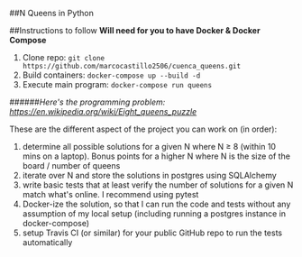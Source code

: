##N Queens in Python

##Instructions to follow
**Will need for you to have Docker & Docker Compose**
1. Clone repo: `git clone https://github.com/marcocastillo2506/cuenca_queens.git`
2. Build containers: `docker-compose up --build -d`
3. Execute main program: `docker-compose run queens`

######*Here's the programming problem: https://en.wikipedia.org/wiki/Eight_queens_puzzle*

These are the different aspect of the project you can work on (in order):<br>
1. determine all possible solutions for a given N where N ≥ 8 (within 10 mins on a laptop). Bonus points for a higher N where N is the size of the board / number of queens<br>
2. iterate over N and store the solutions in postgres using SQLAlchemy<br>
3. write basic tests that at least verify the number of solutions for a given N match what's online. I recommend using pytest<br>
4. Docker-ize the solution, so that I can run the code and tests without any assumption of my local setup (including running a postgres instance in docker-compose)<br>
5. setup Travis CI (or similar) for your public GitHub repo to run the tests automatically<p>
